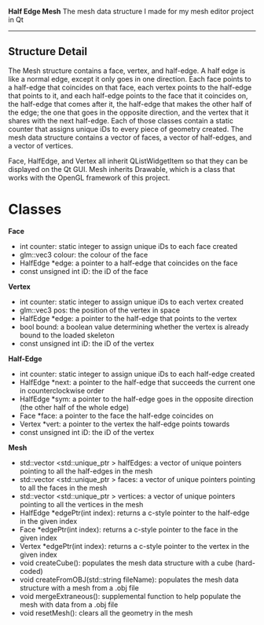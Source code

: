 **Half Edge Mesh**
The mesh data structure I made for my mesh editor project in Qt

----------------------

Structure Detail
----------------------
The Mesh structure contains a face, vertex, and half-edge. A half edge is like a normal edge, except it only goes in one direction. Each face points to a half-edge that coincides on that face, each vertex points to the half-edge that points to it, and each half-edge points to the face that it coincides on, the half-edge that comes after it, the half-edge that makes the other half of the edge; the one that goes in the opposite direction, and the vertex that it shares with the next half-edge. Each of those classes contain a static counter that assigns unique iDs to every piece of geometry created. The mesh data structure contains a vector of faces, a vector of half-edges, and a vector of vertices.

Face, HalfEdge, and Vertex all inherit QListWidgetItem so that they can be displayed on the Qt GUI. Mesh inherits Drawable, which is a class that works with the OpenGL framework of this project.


# Classes

**Face**
- int counter: static integer to assign unique iDs to each face created
- glm::vec3 colour: the colour of the face
- HalfEdge \*edge: a pointer to a half-edge that coincides on the face
- const unsigned int iD: the iD of the face

**Vertex**
- int counter: static integer to assign unique iDs to each vertex created
- glm::vec3 pos: the position of the vertex in space
- HalfEdge \*edge: a pointer to the half-edge that points to the vertex
- bool bound: a boolean value determining whether the vertex is already bound to the loaded skeleton
- const unsigned int iD: the iD of the vertex

**Half-Edge**
- int counter: static integer to assign unique iDs to each half-edge created
- HalfEdge \*next: a pointer to the half-edge that succeeds the current one in counterclockwise order
- HalfEdge \*sym: a pointer to the half-edge goes in the opposite direction (the other half of the whole edge)
- Face \*face: a pointer to the face the half-edge coincides on
- Vertex \*vert: a pointer to the vertex the half-edge points towards
- const unsigned int iD: the iD of the vertex

**Mesh**
- std::vector <std::unique_ptr <HalfEdge>> halfEdges: a vector of unique pointers pointing to all the half-edges in the mesh
- std::vector <std::unique_ptr <Face>> faces: a vector of unique pointers pointing to all the faces in the mesh
- std::vector <std::unique_ptr <Vertex>> vertices: a vector of unique pointers pointing to all the vertices in the mesh
- HalfEdge *edgePtr(int index): returns a c-style pointer to the half-edge in the given index
- Face *edgePtr(int index): returns a c-style pointer to the face in the given index
- Vertex *edgePtr(int index): returns a c-style pointer to the vertex in the given index
- void createCube(): populates the mesh data structure with a cube (hard-coded)
- void createFromOBJ(std::string fileName): populates the mesh data structure with a mesh from a .obj file
- void mergeExtraneous(): supplemental function to help populate the mesh with data from a .obj file
- void resetMesh(): clears all the geometry in the mesh
